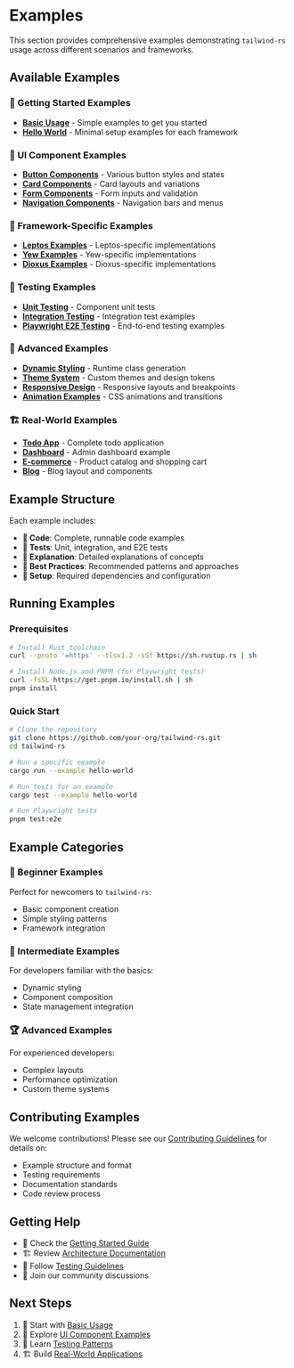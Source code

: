 # Examples

This section provides comprehensive examples demonstrating `tailwind-rs` usage across different scenarios and frameworks.

## Available Examples

### 🚀 Getting Started Examples
- **[Basic Usage](./basic-usage.md)** - Simple examples to get you started
- **[Hello World](./hello-world.md)** - Minimal setup examples for each framework

### 🎨 UI Component Examples
- **[Button Components](./button-components.md)** - Various button styles and states
- **[Card Components](./card-components.md)** - Card layouts and variations
- **[Form Components](./form-components.md)** - Form inputs and validation
- **[Navigation Components](./navigation-components.md)** - Navigation bars and menus

### 🎯 Framework-Specific Examples
- **[Leptos Examples](./leptos-examples.md)** - Leptos-specific implementations
- **[Yew Examples](./yew-examples.md)** - Yew-specific implementations
- **[Dioxus Examples](./dioxus-examples.md)** - Dioxus-specific implementations

### 🧪 Testing Examples
- **[Unit Testing](./unit-testing.md)** - Component unit tests
- **[Integration Testing](./integration-testing.md)** - Integration test examples
- **[Playwright E2E Testing](./playwright-testing.md)** - End-to-end testing examples

### 🎨 Advanced Examples
- **[Dynamic Styling](./dynamic-styling.md)** - Runtime class generation
- **[Theme System](./theme-system.md)** - Custom themes and design tokens
- **[Responsive Design](./responsive-design.md)** - Responsive layouts and breakpoints
- **[Animation Examples](./animations.md)** - CSS animations and transitions

### 🏗️ Real-World Examples
- **[Todo App](./todo-app.md)** - Complete todo application
- **[Dashboard](./dashboard.md)** - Admin dashboard example
- **[E-commerce](./ecommerce.md)** - Product catalog and shopping cart
- **[Blog](./blog.md)** - Blog layout and components

## Example Structure

Each example includes:

- **📝 Code**: Complete, runnable code examples
- **🧪 Tests**: Unit, integration, and E2E tests
- **📖 Explanation**: Detailed explanations of concepts
- **🎯 Best Practices**: Recommended patterns and approaches
- **🔧 Setup**: Required dependencies and configuration

## Running Examples

### Prerequisites
```bash
# Install Rust toolchain
curl --proto '=https' --tlsv1.2 -sSf https://sh.rustup.rs | sh

# Install Node.js and PNPM (for Playwright tests)
curl -fsSL https://get.pnpm.io/install.sh | sh
pnpm install
```

### Quick Start
```bash
# Clone the repository
git clone https://github.com/your-org/tailwind-rs.git
cd tailwind-rs

# Run a specific example
cargo run --example hello-world

# Run tests for an example
cargo test --example hello-world

# Run Playwright tests
pnpm test:e2e
```

## Example Categories

### 🎯 Beginner Examples
Perfect for newcomers to `tailwind-rs`:
- Basic component creation
- Simple styling patterns
- Framework integration

### 🚀 Intermediate Examples
For developers familiar with the basics:
- Dynamic styling
- Component composition
- State management integration

### 🏆 Advanced Examples
For experienced developers:
- Complex layouts
- Performance optimization
- Custom theme systems

## Contributing Examples

We welcome contributions! Please see our [Contributing Guidelines](../contributing.md) for details on:

- Example structure and format
- Testing requirements
- Documentation standards
- Code review process

## Getting Help

- 📖 Check the [Getting Started Guide](../getting-started.md)
- 🏗️ Review [Architecture Documentation](../architecture.md)
- 🧪 Follow [Testing Guidelines](../testing.md)
- 💬 Join our community discussions

## Next Steps

1. 🚀 Start with [Basic Usage](./basic-usage.md)
2. 🎨 Explore [UI Component Examples](./button-components.md)
3. 🧪 Learn [Testing Patterns](./unit-testing.md)
4. 🏗️ Build [Real-World Applications](./todo-app.md)

